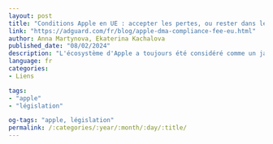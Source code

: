 ```yaml
---
layout: post
title: "Conditions Apple en UE : accepter les pertes, ou rester dans les murs"
link: "https://adguard.com/fr/blog/apple-dma-compliance-fee-eu.html"
author: Anna Martynova, Ekaterina Kachalova
published_date: "08/02/2024"
description: "L'écosystème d'Apple a toujours été considéré comme un jardin clos en raison des restrictions qu'il imposait aux développeurs d'applications et aux utilisateurs. Les développeurs n'avaient d'autre choix que de répertorier leurs applications sur l'App Store d'Apple s'ils voulaient qu'un utilisateur iOS les installe. Et s'ils voulaient que l'utilisateur leur achète quelque chose, ils devaient traiter les paiements par l'intermédiaire du mécanisme de paiement d'Apple."
language: fr
categories:
- Liens

tags:
- "apple"
- "législation"

og-tags: "apple, législation"
permalink: /:categories/:year/:month/:day/:title/
---
```

